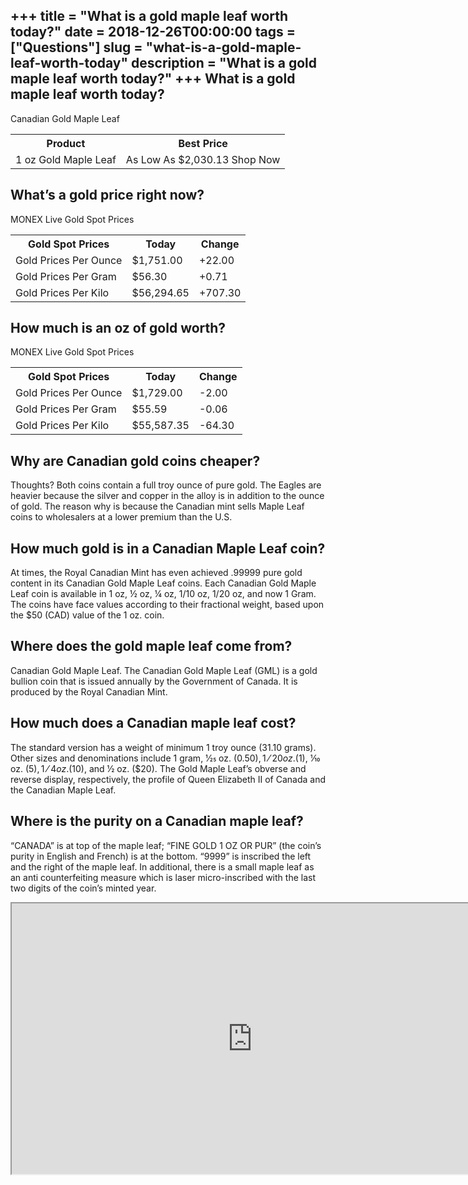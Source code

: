 +++
title = "What is a gold maple leaf worth today?"
date = 2018-12-26T00:00:00
tags = ["Questions"]
slug = "what-is-a-gold-maple-leaf-worth-today"
description = "What is a gold maple leaf worth today?"
+++
What is a gold maple leaf worth today?
--------------------------------------

Canadian Gold Maple Leaf

<table><tr><th>Product</th><th>Best Price</th></tr><tr><td>1 oz Gold Maple Leaf</td><td>As Low As $2,030.13 Shop Now</td></tr></table>

What’s a gold price right now?
------------------------------

MONEX Live Gold Spot Prices

<table><tr><th>Gold Spot Prices</th><th>Today</th><th>Change</th></tr><tr><td>Gold Prices Per Ounce</td><td>$1,751.00</td><td>+22.00</td></tr><tr><td>Gold Prices Per Gram</td><td>$56.30</td><td>+0.71</td></tr><tr><td>Gold Prices Per Kilo</td><td>$56,294.65</td><td>+707.30</td></tr></table>

How much is an oz of gold worth?
--------------------------------

MONEX Live Gold Spot Prices

<table><tr><th>Gold Spot Prices</th><th>Today</th><th>Change</th></tr><tr><td>Gold Prices Per Ounce</td><td>$1,729.00</td><td>-2.00</td></tr><tr><td>Gold Prices Per Gram</td><td>$55.59</td><td>-0.06</td></tr><tr><td>Gold Prices Per Kilo</td><td>$55,587.35</td><td>-64.30</td></tr></table>

Why are Canadian gold coins cheaper?
------------------------------------

Thoughts? Both coins contain a full troy ounce of pure gold. The Eagles are heavier because the silver and copper in the alloy is in addition to the ounce of gold. The reason why is because the Canadian mint sells Maple Leaf coins to wholesalers at a lower premium than the U.S.

How much gold is in a Canadian Maple Leaf coin?
-----------------------------------------------

At times, the Royal Canadian Mint has even achieved .99999 pure gold content in its Canadian Gold Maple Leaf coins. Each Canadian Gold Maple Leaf coin is available in 1 oz, ½ oz, ¼ oz, 1/10 oz, 1/20 oz, and now 1 Gram. The coins have face values according to their fractional weight, based upon the $50 (CAD) value of the 1 oz. coin.

Where does the gold maple leaf come from?
-----------------------------------------

Canadian Gold Maple Leaf. The Canadian Gold Maple Leaf (GML) is a gold bullion coin that is issued annually by the Government of Canada. It is produced by the Royal Canadian Mint.

How much does a Canadian maple leaf cost?
-----------------------------------------

The standard version has a weight of minimum 1 troy ounce (31.10 grams). Other sizes and denominations include 1 gram, ​1⁄25 oz. ($0.50), ​1⁄20 oz. ($1), ​1⁄10 oz. ($5), ​1⁄4 oz. ($10), and ​1⁄2 oz. ($20). The Gold Maple Leaf’s obverse and reverse display, respectively, the profile of Queen Elizabeth II of Canada and the Canadian Maple Leaf.

Where is the purity on a Canadian maple leaf?
---------------------------------------------

“CANADA” is at top of the maple leaf; “FINE GOLD 1 OZ OR PUR” (the coin’s purity in English and French) is at the bottom. “9999” is inscribed the left and the right of the maple leaf. In additional, there is a small maple leaf as an anti counterfeiting measure which is laser micro-inscribed with the last two digits of the coin’s minted year.

<iframe allow="accelerometer; autoplay; clipboard-write; encrypted-media; gyroscope; picture-in-picture" allowfullscreen="" class="__youtube_prefs__  epyt-is-override  no-lazyload" data-no-lazy="1" data-origheight="433" data-origwidth="770" data-skipgform_ajax_framebjll="" height="433" id="_ytid_59698" loading="lazy" src="https://www.youtube.com/embed/hl8rtwZzafA?enablejsapi=1&autoplay=0&cc_load_policy=0&cc_lang_pref=&iv_load_policy=1&loop=0&modestbranding=0&rel=1&fs=1&playsinline=0&autohide=2&theme=dark&color=red&controls=1&" title="YouTube player" width="770"></iframe>